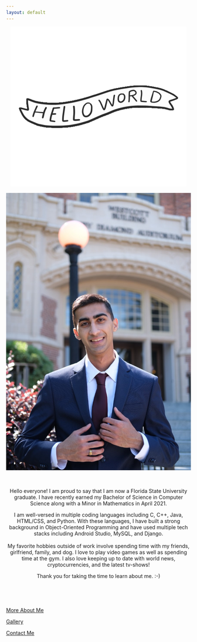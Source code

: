 ```yaml
---
layout: default
---
```

<div class="parentDiv"> 
 <p><center><img src="images/hello.gif"></center></p>
</div> 

![Me](images/pfp3.jpg)

<p style="text-align: center;">&nbsp;</p>
<p style="text-align: center;">Hello everyone! I am proud to say that I am now a Florida State University graduate. I have recently earned my Bachelor of Science in Computer Science along with a Minor in Mathematics in April 2021.</p>
<p style="text-align: center;">I am well-versed in multiple coding languages including C, C++, Java, HTML/CSS, and Python. With these languages, I have built a strong background in Object-Oriented Programming and have used multiple tech stacks including Android Studio, MySQL, and Django.<br /><br />My favorite hobbies outside of work involve spending time with my friends, girlfriend, family, and dog. I love to play video games as well as spending time at the gym. I also love keeping up to date with world news, cryptocurrencies, and the latest tv-shows!</p>
<p style="text-align: center;">Thank you for taking the time to learn about me. :-)</p>
<p style="text-align: center;">&nbsp;</p>
<p style="text-align: center;">&nbsp;</p>

<!--<div class= "container">
<li><a href="#" class="cool-link">More About Me</a></li>
</div>-->
[More About Me](about)

[Gallery](gallery)

[Contact Me](contact)